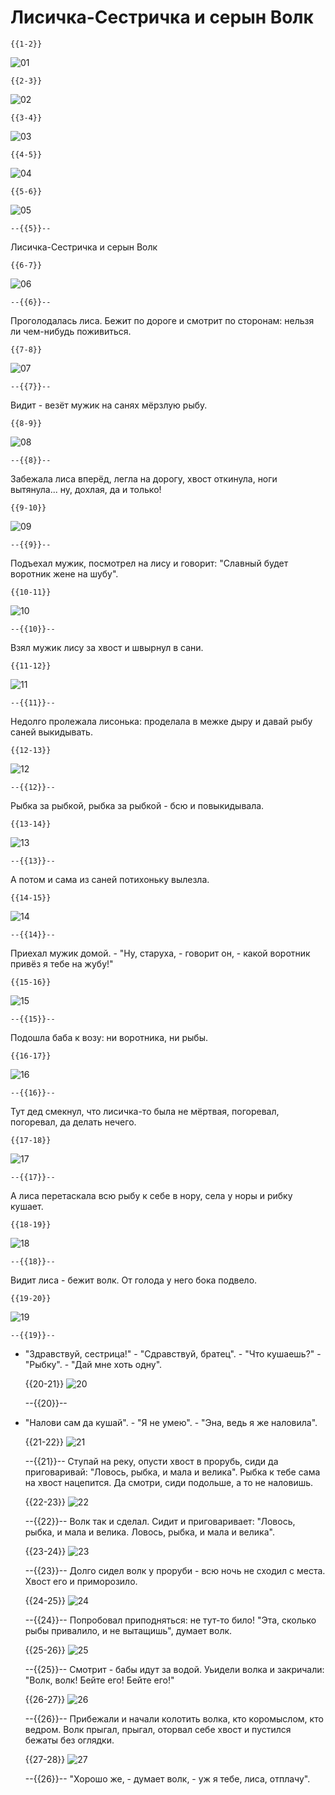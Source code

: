 <!--
author:   André Dietrich

email:    LiaScript@web.de

version:  0.0.1

language: en

narrator: Russian Female

comment:  Try to write a short comment about
          your course, multiline is also okay.

link:     https://cdnjs.cloudflare.com/ajax/libs/animate.css/3.7.2/animate.min.css

translation: Deutsch  translations/German.md

-->

# Лисичка-Сестричка и серын Волк


    {{1-2}}
![01](pic/1.png)<!--
style="width: 100%; max-width: 800px"
class="animated fadeInDown" -->


    {{2-3}}
![02](pic/2.png)<!--
style="width: 100%; max-width: 800px"
class="animated fadeInDown" -->


    {{3-4}}
![03](pic/3.png)<!--
style="width: 100%; max-width: 800px"
class="animated fadeInDown" -->


    {{4-5}}
![04](pic/4.png)<!--
style="width: 100%; max-width: 800px"
class="animated fadeInDown" -->


    {{5-6}}
![05](pic/5.png)<!--
style="width: 100%; max-width: 800px"
class="animated fadeInDown" -->

    --{{5}}--
Лисичка-Сестричка и серын Волк


    {{6-7}}
![06](pic/6.png)<!--
style="width: 100%; max-width: 800px"
class="animated fadeInDown" -->

    --{{6}}--
Проголодалась лиса. Бежит по дороге и смотрит по сторонам: нельзя ли чем-нибудь
поживиться.


    {{7-8}}
![07](pic/7.png)<!--
style="width: 100%; max-width: 800px"
class="animated fadeInDown" -->

    --{{7}}--
Видит - везёт мужик на санях мёрзлую рыбу.


    {{8-9}}
![08](pic/8.png)<!--
style="width: 100%; max-width: 800px"
class="animated fadeInDown" -->

    --{{8}}--
Забежала лиса вперёд, легла на дорогу, хвост откинула, ноги вытянула... ну,
дохлая, дa и только!


    {{9-10}}
![09](pic/9.png)<!--
style="width: 100%; max-width: 800px"
class="animated fadeInDown" -->

    --{{9}}--
Подъехал мужик, посмотрел на лису и говорит: "Славный будет воротник жене на
шубу".


    {{10-11}}
![10](pic/10.png)<!--
style="width: 100%; max-width: 800px"
class="animated fadeInDown" -->

    --{{10}}--
Взял мужик лису за хвост и швырнул в сани.


    {{11-12}}
![11](pic/11.png)<!--
style="width: 100%; max-width: 800px"
class="animated fadeInDown" -->

    --{{11}}--
Недолго пролежала лисонька: проделала в межке дыру и давай рыбу саней
выкидывать.


    {{12-13}}
![12](pic/12.png)<!--
style="width: 100%; max-width: 800px"
class="animated fadeInDown" -->

    --{{12}}--
Рыбка за рыбкой, рыбка за рыбкой - бсю и повыкидывала.


    {{13-14}}
![13](pic/13.png)<!--
style="width: 100%; max-width: 800px"
class="animated fadeInDown" -->

    --{{13}}--
А потом и сама из саней потихоньку вылезла.


    {{14-15}}
![14](pic/14.png)<!--
style="width: 100%; max-width: 800px"
class="animated fadeInDown" -->

    --{{14}}--
Приехал мужик домой. - "Ну, старуха, - говорит он, - какой воротник привёз я
тебе на жубу!"


    {{15-16}}
![15](pic/15.png)<!--
style="width: 100%; max-width: 800px"
class="animated fadeInDown" -->

    --{{15}}--
Подошла баба к возу: ни воротника, ни рыбы.


    {{16-17}}
![16](pic/16.png)<!--
style="width: 100%; max-width: 800px"
class="animated fadeInDown" -->

    --{{16}}--
Тут дед смекнул, что лисичка-то была не мёртвая, погоревал, погоревал, да делать
нечего.


    {{17-18}}
![17](pic/17.png)<!--
style="width: 100%; max-width: 800px"
class="animated fadeInDown" -->

    --{{17}}--
А лиса перетаскала всю рыбу к себе в нору, села у норы и рибку кушает.


    {{18-19}}
![18](pic/18.png)<!--
style="width: 100%; max-width: 800px"
class="animated fadeInDown" -->

    --{{18}}--
Видит лиса - бежит волк. От голода у него бока подвело.


    {{19-20}}
![19](pic/19.png)<!--
style="width: 100%; max-width: 800px"
class="animated fadeInDown" -->

    --{{19}}--
- "Здравствуй, сестрица!" - "Сдравствуй, братец". - "Что кушаешь?" - "Рыбку". -
"Дай мне хоть одну".


    {{20-21}}
![20](pic/20.png)<!--
style="width: 100%; max-width: 800px"
class="animated fadeInDown" -->

    --{{20}}--
- "Налови сам да кушай". - "Я не умею". - "Эна, ведь я же наловила".


    {{21-22}}
![21](pic/21.png)<!--
style="width: 100%; max-width: 800px"
class="animated fadeInDown" -->

    --{{21}}--
Ступай на реку, опусти хвост в прорубь, сиди да приговаривай: "Ловось, рыбка, и
мала и велика". Рыбка к тебе сама на хвост нацепится. Да смотри, сиди подольше,
а то не наловишь.


    {{22-23}}
![22](pic/22.png)<!--
style="width: 100%; max-width: 800px"
class="animated fadeInDown" -->

    --{{22}}--
Волк так и сделал. Сидит и приговаривает: "Ловось, рыбка, и мала и велика.
Ловось, рыбка, и мала и велика".


    {{23-24}}
![23](pic/23.png)<!--
style="width: 100%; max-width: 800px"
class="animated fadeInDown" -->

    --{{23}}--
Долго сидел волк у проруби - всю ночь не сходил с места. Хвост его и
приморозило.


    {{24-25}}
![24](pic/24.png)<!--
style="width: 100%; max-width: 800px"
class="animated fadeInDown" -->

    --{{24}}--
Попробовал приподняться: не тут-то било! "Эта, сколько рыбы привалило, и не
вытащишь", думает волк.


    {{25-26}}
![25](pic/25.png)<!--
style="width: 100%; max-width: 800px"
class="animated fadeInDown" -->

    --{{25}}--
Смотрит - бабы идут за водой. Уьидели волка и закричали: "Волк, волк! Бейте его!
Бейте его!"


    {{26-27}}
![26](pic/26.png)<!--
style="width: 100%; max-width: 800px"
class="animated fadeInDown" -->

    --{{26}}--
Прибежали и начали колотить волка, кто коромыслом, кто ведром. Волк прыгал,
прыгал, оторвал себе хвост и пустился бежаты без оглядки.


    {{27-28}}
![27](pic/27.png)<!--
style="width: 100%; max-width: 800px"
class="animated fadeInDown" -->

    --{{26}}--
"Хорошо же, - думает волк, - уж я тебе, лиса, отплачу".
